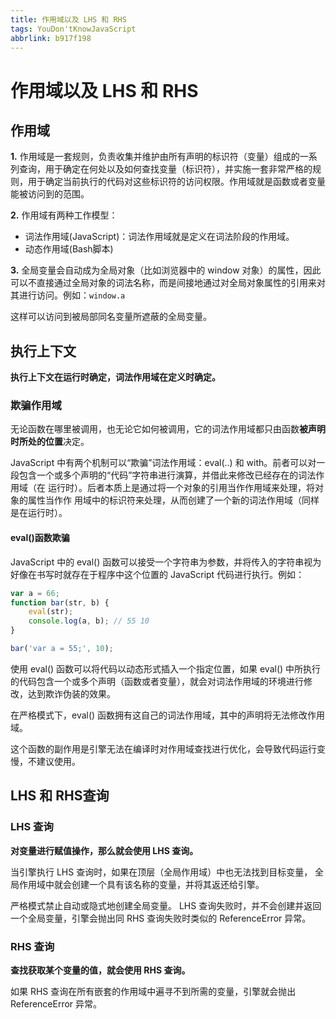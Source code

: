 ```yaml
---
title: 作用域以及 LHS 和 RHS
tags: YouDon'tKnowJavaScript
abbrlink: b917f198
---
```

# 作用域以及 LHS 和 RHS
## 作用域

**1.** 作用域是一套规则，负责收集并维护由所有声明的标识符（变量）组成的一系列查询，用于确定在何处以及如何查找变量（标识符），并实施一套非常严格的规则，用于确定当前执行的代码对这些标识符的访问权限。作用域就是函数或者变量能被访问到的范围。

**2.** 作用域有两种工作模型：
* 词法作用域(JavaScript)：词法作用域就是定义在词法阶段的作用域。
* 动态作用域(Bash脚本)

**3.** 全局变量会自动成为全局对象（比如浏览器中的 window 对象）的属性，因此可以不直接通过全局对象的词法名称，而是间接地通过对全局对象属性的引用来对其进行访问。例如：`window.a`

这样可以访问到被局部同名变量所遮蔽的全局变量。

## 执行上下文

**执行上下文在运行时确定，词法作用域在定义时确定。**

### 欺骗作用域

无论函数在哪里被调用，也无论它如何被调用，它的词法作用域都只由函数**被声明时所处的位置**决定。

JavaScript 中有两个机制可以“欺骗”词法作用域：eval(..) 和 with。前者可以对一段包含一个或多个声明的“代码”字符串进行演算，并借此来修改已经存在的词法作用域（在
运行时）。后者本质上是通过将一个对象的引用当作作用域来处理，将对象的属性当作作
用域中的标识符来处理，从而创建了一个新的词法作用域（同样是在运行时）。

#### eval()函数欺骗

JavaScript 中的 eval() 函数可以接受一个字符串为参数，并将传入的字符串视为好像在书写时就存在于程序中这个位置的 JavaScript 代码进行执行。例如：

```javascript
var a = 66;
function bar(str, b) {
    eval(str);
    console.log(a, b); // 55 10
}

bar('var a = 55;', 10);
```
使用 eval() 函数可以将代码以动态形式插入一个指定位置，如果 eval() 中所执行的代码包含一个或多个声明（函数或者变量），就会对词法作用域的环境进行修改，达到欺诈伪装的效果。

在严格模式下，eval() 函数拥有这自己的词法作用域，其中的声明将无法修改作用域。

这个函数的副作用是引擎无法在编译时对作用域查找进行优化，会导致代码运行变慢，不建议使用。

## LHS 和 RHS查询
### LHS 查询

**对变量进行赋值操作，那么就会使用 LHS 查询。**

当引擎执行 LHS 查询时，如果在顶层（全局作用域）中也无法找到目标变量，
全局作用域中就会创建一个具有该名称的变量，并将其返还给引擎。

严格模式禁止自动或隐式地创建全局变量。 LHS 查询失败时，并不会创建并返回一个全局变量，引擎会抛出同 RHS 查询失败时类似的 ReferenceError 异常。

### RHS 查询

**查找获取某个变量的值，就会使用 RHS 查询。**

如果 RHS 查询在所有嵌套的作用域中遍寻不到所需的变量，引擎就会抛出 ReferenceError 异常。